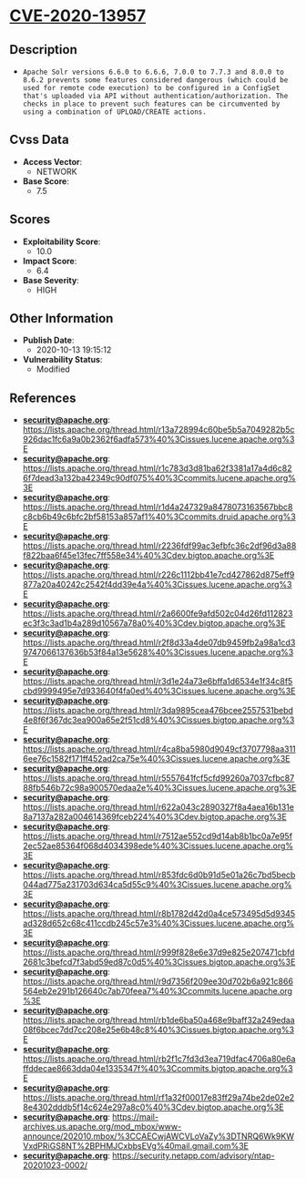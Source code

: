 
# [CVE-2020-13957](https://cve.mitre.org/cgi-bin/cvename.cgi?name=CVE-2020-13957)

## Description

- `Apache Solr versions 6.6.0 to 6.6.6, 7.0.0 to 7.7.3 and 8.0.0 to 8.6.2 prevents some features considered dangerous (which could be used for remote code execution) to be configured in a ConfigSet that's uploaded via API without authentication/authorization. The checks in place to prevent such features can be circumvented by using a combination of UPLOAD/CREATE actions.`

## Cvss Data

- **Access Vector**:
  - NETWORK
- **Base Score**:
  - 7.5

## Scores

- **Exploitability Score**:
  - 10.0
- **Impact Score**:
  - 6.4
- **Base Severity**:
  - HIGH

## Other Information

- **Publish Date**:
  - 2020-10-13 19:15:12
- **Vulnerability Status**:
  - Modified

## References

- **security@apache.org**: https://lists.apache.org/thread.html/r13a728994c60be5b5a7049282b5c926dac1fc6a9a0b2362f6adfa573%40%3Cissues.lucene.apache.org%3E
- **security@apache.org**: https://lists.apache.org/thread.html/r1c783d3d81ba62f3381a17a4d6c826f7dead3a132ba42349c90df075%40%3Ccommits.lucene.apache.org%3E
- **security@apache.org**: https://lists.apache.org/thread.html/r1d4a247329a8478073163567bbc8c8cb6b49c6bfc2bf58153a857af1%40%3Ccommits.druid.apache.org%3E
- **security@apache.org**: https://lists.apache.org/thread.html/r2236fdf99ac3efbfc36c2df96d3a88f822baa6f45e13fec7ff558e34%40%3Cdev.bigtop.apache.org%3E
- **security@apache.org**: https://lists.apache.org/thread.html/r226c1112bb41e7cd427862d875eff9877a20a40242c2542f4dd39e4a%40%3Cissues.lucene.apache.org%3E
- **security@apache.org**: https://lists.apache.org/thread.html/r2a6600fe9afd502c04d26fd112823ec3f3c3ad1b4a289d10567a78a0%40%3Cdev.bigtop.apache.org%3E
- **security@apache.org**: https://lists.apache.org/thread.html/r2f8d33a4de07db9459fb2a98a1cd39747066137636b53f84a13e5628%40%3Cissues.lucene.apache.org%3E
- **security@apache.org**: https://lists.apache.org/thread.html/r3d1e24a73e6bffa1d6534e1f34c8f5cbd9999495e7d933640f4fa0ed%40%3Cissues.lucene.apache.org%3E
- **security@apache.org**: https://lists.apache.org/thread.html/r3da9895cea476bcee2557531bebd4e8f6f367dc3ea900a65e2f51cd8%40%3Cissues.bigtop.apache.org%3E
- **security@apache.org**: https://lists.apache.org/thread.html/r4ca8ba5980d9049cf3707798aa3116ee76c1582f171ff452ad2ca75e%40%3Cissues.lucene.apache.org%3E
- **security@apache.org**: https://lists.apache.org/thread.html/r5557641fcf5cfd99260a7037cfbc8788fb546b72c98a900570edaa2e%40%3Cissues.lucene.apache.org%3E
- **security@apache.org**: https://lists.apache.org/thread.html/r622a043c2890327f8a4aea16b131e8a7137a282a004614369fceb224%40%3Cdev.bigtop.apache.org%3E
- **security@apache.org**: https://lists.apache.org/thread.html/r7512ae552cd9d14ab8b1bc0a7e95f2ec52ae85364f068d4034398ede%40%3Cissues.lucene.apache.org%3E
- **security@apache.org**: https://lists.apache.org/thread.html/r853fdc6d0b91d5e01a26c7bd5becb044ad775a231703d634ca5d55c9%40%3Cissues.lucene.apache.org%3E
- **security@apache.org**: https://lists.apache.org/thread.html/r8b1782d42d0a4ce573495d5d9345ad328d652c68c411ccdb245c57e3%40%3Cissues.lucene.apache.org%3E
- **security@apache.org**: https://lists.apache.org/thread.html/r999f828e6e37d9e825e207471cbfd2681c3befcd7f3abd59ed87c0d5%40%3Cissues.bigtop.apache.org%3E
- **security@apache.org**: https://lists.apache.org/thread.html/r9d7356f209ee30d702b6a921c866564eb2e291b126640c7ab70feea7%40%3Ccommits.lucene.apache.org%3E
- **security@apache.org**: https://lists.apache.org/thread.html/rb1de6ba50a468e9baff32a249edaa08f6bcec7dd7cc208e25e6b48c8%40%3Cissues.bigtop.apache.org%3E
- **security@apache.org**: https://lists.apache.org/thread.html/rb2f1c7fd3d3ea719dfac4706a80e6affddecae8663dda04e1335347f%40%3Ccommits.bigtop.apache.org%3E
- **security@apache.org**: https://lists.apache.org/thread.html/rf1a32f00017e83ff29a74be2de02e28e4302dddb5f14c624e297a8c0%40%3Cdev.bigtop.apache.org%3E
- **security@apache.org**: https://mail-archives.us.apache.org/mod_mbox/www-announce/202010.mbox/%3CCAECwjAWCVLoVaZy%3DTNRQ6Wk9KWVxdPRiGS8NT%2BPHMJCxbbsEVg%40mail.gmail.com%3E
- **security@apache.org**: https://security.netapp.com/advisory/ntap-20201023-0002/
